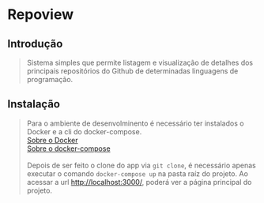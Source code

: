 # Repoview

## Introdução

> Sistema simples que permite listagem e visualização de detalhes dos principais repositórios do Github de determinadas linguagens de programação.

## Instalação

> Para o ambiente de desenvolminento é necessário ter instalados o Docker e a cli do docker-compose.
><br>
> [Sobre o Docker](https://www.docker.com/ "Sobre o Docker")
><br>
> [Sobre o docker-compose](https://docs.docker.com/compose/reference/ "Sobre o docker-compose")
><br>
><br>
> Depois de ser feito o clone do app via ```git clone```, é necessário apenas executar o comando ```docker-compose up``` na pasta raíz do projeto.
> Ao acessar a url [http://localhost:3000/](http://localhost:3000/ "http://localhost:3000/"), poderá ver a página principal do projeto.
